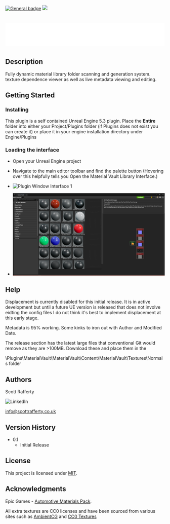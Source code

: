  [![General badge](https://img.shields.io/badge/Large&nbsp;Textile&nbsp;Normals-v1.0-<COLOR>.svg)](https://github.com/ScottRaffertyCG/MaterialVault/releases/tag/production/)
<a href="LICENSE.md"><img src="https://img.shields.io/badge/License-MIT-blue.svg"></a>

# ![Logo](Logo_materialVault_v002.png)

## Description

Fully dynamic material library folder scanning and generation system. texture dependence viewer as well as live metadata viewing and editing. 

## Getting Started

### Installing

This plugin is a self contained Unreal Engine 5.3 plugin. Place the **Entire** folder into either your Project/Plugins folder (if Plugins does not exist you can create it) or place it in your engine installation directory under Engine/Plugins

### Loading the interface

* Open your Unreal Engine project
* Navigate to the main editor toolbar and find the palette button (Hovering over this helpfully tells you Open the Material Vault Library Interface.)

* ![Plugin Window Interface 1](MV_Load.gif)

* ![Plugin Window Interface 2](PluginThumbnail.png)

## Help

Displacement is currently disabled for this initial release. It is in active development but until a future UE version is released that does not involve eidting the config files I do not think it's best to implement displacement at this early stage. 

Metadata is 95% working. Some kinks to iron out with Author and Modified Date.

The release section has the latest large files that conventional Git would remove as they are >100MB. Download these and place them in the 

\Plugins\MaterialVault\MaterialVault\Content\MaterialVault\Textures\Normals folder

## Authors


Scott Rafferty

![LinkedIn](https://img.shields.io/badge/linkedin-%230077B5.svg?style=for-the-badge&logo=linkedin&logoColor=white)


info@scottrafferty.co.uk

## Version History

* 0.1
    * Initial Release

## License

This project is licensed under [MIT](License).

## Acknowledgments

Epic Games - [Automotive Materials Pack](https://www.unrealengine.com/id/login/api/login?client_id=43e2dea89b054198a703f6199bee6d5b&redirect_uri=https%3A%2F%2Fwww.unrealengine.com%2Fmarketplace%2Fen-US%2Fproduct%2Fautomotive-material-pack%3FsessionInvalidated%3Dtrue&prompt=pass_through). 

All extra textures are CC0 licenses and have been sourced from various sites such as [AmbientCG](https://ambientcg.com/) and [CC0 Textures](https://cc0-textures.com/)
